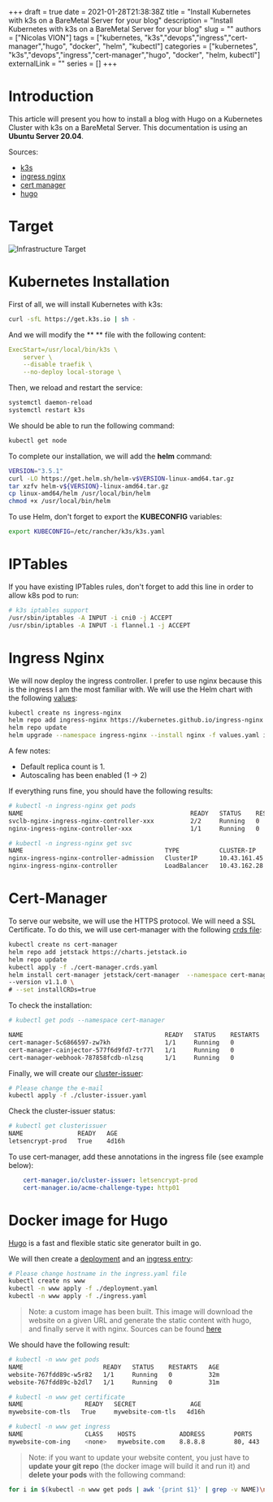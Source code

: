 +++
draft = true
date = 2021-01-28T21:38:38Z
title = "Install Kubernetes with k3s on a BareMetal Server for your blog"
description = "Install Kubernetes with k3s on a BareMetal Server for your blog"
slug = ""
authors = ["Nicolas VION"]
tags = ["kubernetes, "k3s","devops","ingress","cert-manager","hugo", "docker",
"helm", "kubectl"]
categories = ["kubernetes", "k3s","devops","ingress","cert-manager","hugo",
"docker", "helm, kubectl"]
externalLink = ""
series = []
+++

# Introduction

This article will present you how to install a blog with Hugo on a Kubernetes
Cluster with k3s on a BareMetal Server. This documentation is using an **Ubuntu
Server 20.04**.

Sources:
  * [k3s](https://k3s.io/)
  * [ingress nginx](https://github.com/kubernetes/ingress-nginx/tree/master/charts/ingress-nginx)
  * [cert manager](https://cert-manager.io/docs/installation/kubernetes/)
  * [hugo](https://github.com/gohugoio/hugo)

# Target

![Infrastructure Target](images/setup_a_blog_on_k3s.png)

# Kubernetes Installation

First of all, we will install Kubernetes with k3s:

```bash
curl -sfL https://get.k3s.io | sh -
```

And we will modify the ** ** file with the following content:
```yaml
ExecStart=/usr/local/bin/k3s \
    server \
    --disable traefik \
    --no-deploy local-storage \
```

Then, we reload and restart the service:

```bash
systemctl daemon-reload
systemctl restart k3s
```

We should be able to run the following command:

```bash
kubectl get node
```

To complete our installation, we will add the **helm** command:

```bash
VERSION="3.5.1"
curl -LO https://get.helm.sh/helm-v$VERSION-linux-amd64.tar.gz
tar xzfv helm-v${VERSION}-linux-amd64.tar.gz
cp linux-amd64/helm /usr/local/bin/helm
chmod +x /usr/local/bin/helm
```

To use Helm, don't forget to export the **KUBECONFIG** variables:

```bash
export KUBECONFIG=/etc/rancher/k3s/k3s.yaml
```

# IPTables

If you have existing IPTables rules, don't forget to add this line in order to
allow k8s pod to run:

```bash
# k3s iptables support
/usr/sbin/iptables -A INPUT -i cni0 -j ACCEPT
/usr/sbin/iptables -A INPUT -i flannel.1 -j ACCEPT
```

# Ingress Nginx

We will now deploy the ingress controller. I prefer to use nginx because this is
the ingress I am the most familiar with. We will use the Helm chart with the
following
[values](https://github.com/nicolasvion/k3s-blog-configs/ingress-nginx/values.yaml):

```bash
kubectl create ns ingress-nginx
helm repo add ingress-nginx https://kubernetes.github.io/ingress-nginx
helm repo update
helm upgrade --namespace ingress-nginx --install nginx -f values.yaml ingress-nginx/ingress-nginx
```

A few notes:
  * Default replica count is 1.
  * Autoscaling has been enabled (1 -> 2)

If everything runs fine, you should have the following results:

```bash
# kubectl -n ingress-nginx get pods
NAME                                              READY   STATUS    RESTARTS   AGE
svclb-nginx-ingress-nginx-controller-xxx          2/2     Running   0          4d16h
nginx-ingress-nginx-controller-xxx                1/1     Running   0         4d16h

# kubectl -n ingress-nginx get svc
NAME                                       TYPE           CLUSTER-IP      EXTERNAL-IP    PORT(S)                      AGE
nginx-ingress-nginx-controller-admission   ClusterIP      10.43.161.45    <none>         443/TCP                      4d16h
nginx-ingress-nginx-controller             LoadBalancer   10.43.162.28    8.8.8.8   80:32155/TCP,443:31492/TCP        4d16h
```

# Cert-Manager

To serve our website, we will use the HTTPS protocol. We will need a SSL
Certificate. To do this, we will use cert-manager with the following
[crds file](https://github.com/nicolasvion/k3s-blog-configs/cert-manager/cert-manager.crds.yaml):

```bash
kubectl create ns cert-manager
helm repo add jetstack https://charts.jetstack.io
helm repo update
kubectl apply -f ./cert-manager.crds.yaml
helm install cert-manager jetstack/cert-manager  --namespace cert-manager
--version v1.1.0 \
# --set installCRDs=true
```

To check the installation:

```bash
# kubectl get pods --namespace cert-manager

NAME                                       READY   STATUS    RESTARTS   AGE
cert-manager-5c6866597-zw7kh               1/1     Running   0          2m
cert-manager-cainjector-577f6d9fd7-tr77l   1/1     Running   0          2m
cert-manager-webhook-787858fcdb-nlzsq      1/1     Running   0          2m
```

Finally, we will create our
[cluster-issuer](https://github.com/nicolasvion/k3s-blog-configs/cert-manager/cluster-issuer.yaml):

```bash
# Please change the e-mail
kubectl apply -f ./cluster-issuer.yaml
```

Check the cluster-issuer status:

```bash
# kubectl get clusterissuer
NAME               READY   AGE
letsencrypt-prod   True    4d16h
```

To use cert-manager, add these annotations in the ingress file (see example
below):

```yaml
    cert-manager.io/cluster-issuer: letsencrypt-prod
    cert-manager.io/acme-challenge-type: http01
```

# Docker image for Hugo

[Hugo](https://github.com/gohugoio/hugo) is a fast and flexible static site
generator built in go.

We will then create a
[deployment](https://github.com/nicolasvion/k3s-blog-configs/app/deployment.yaml)
and an [ingress
entry](https://github.com/nicolasvion/k3s-blog-configs/app/ingress.yaml):

```bash
# Please change hostname in the ingress.yaml file
kubectl create ns www
kubectl -n www apply -f ./deployment.yaml
kubectl -n www apply -f ./ingress.yaml
```

> Note: a custom image has been built. This image will download the website on a
given URL and generate the static content with hugo, and finally serve it with
nginx. Sources can be found [here](https://github.com/nicolasvion/website/blob/main/Dockerfile)

We should have the following result:

```bash
# kubectl -n www get pods
NAME                      READY   STATUS    RESTARTS   AGE
website-767fdd89c-w5r82   1/1     Running   0          32m
website-767fdd89c-b2dl7   1/1     Running   0          31m

# kubectl -n www get certificate
NAME                 READY   SECRET               AGE
mywebsite-com-tls   True     mywebsite-com-tls   4d16h

# kubectl -n www get ingress
NAME                 CLASS    HOSTS            ADDRESS        PORTS     AGE
mywebsite-com-ing    <none>   mywebsite.com    8.8.8.8        80, 443   4d16h
```

> Note: if you want to update your website content, you just have to **update your
git repo** (the docker image will build it and run it) and **delete your pods** with
the following command:

```bash
for i in $(kubectl -n www get pods | awk '{print $1}' | grep -v NAME)\ndo\nkubectl -n www delete pods $i\ndone
```
